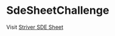 # SdeSheetChallenge
Visit [Striver SDE Sheet](https://takeuforward.org/interviews/strivers-sde-sheet-top-coding-interview-problems/) 
